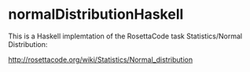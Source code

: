 # normalDistributionHaskell

This is a Haskell implemtation of the RosettaCode task Statistics/Normal Distribution:

http://rosettacode.org/wiki/Statistics/Normal_distribution
